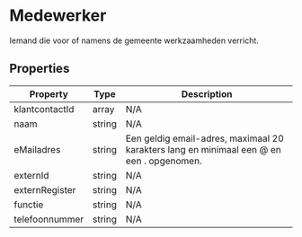 # Medewerker

Iemand die voor of namens de gemeente werkzaamheden verricht.

## Properties

| Property | Type | Description |
|----------|------|-------------|
| klantcontactId | array | N/A |
| naam | string | N/A |
| eMailadres | string | Een geldig email-adres, maximaal 20 karakters lang en minimaal een @ en een . opgenomen. |
| externId | string | N/A |
| externRegister | string | N/A |
| functie | string | N/A |
| telefoonnummer | string | N/A |

